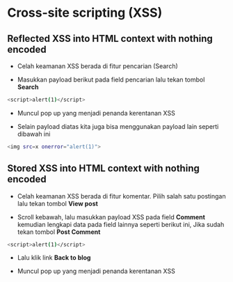# Cross-site scripting (XSS)

## Reflected XSS into HTML context with nothing encoded
- Celah keamanan XSS berada di fitur pencarian (Search)



- Masukkan payload berikut pada field pencarian lalu tekan tombol **Search**
```sh
<script>alert(1)</script>
```

- Muncul pop up yang menjadi penanda kerentanan XSS

- Selain payload diatas kita juga bisa menggunakan payload lain seperti dibawah ini
```sh
<img src=x onerror="alert(1)">
```

## Stored XSS into HTML context with nothing encoded
- Celah keamanan XSS berada di fitur komentar. Pilih salah satu postingan lalu tekan tombol **View post**


- Scroll kebawah, lalu masukkan payload XSS pada field **Comment** kemudian lengkapi data pada field lainnya seperti berikut ini, Jika sudah tekan tombol **Post Comment**
```sh
<script>alert(1)</script>
```

- Lalu klik link **Back to blog**


- Muncul pop up yang menjadi penanda kerentanan XSS